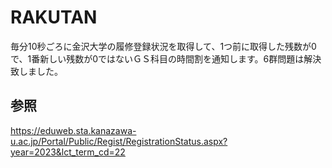# RAKUTAN

毎分10秒ごろに金沢大学の履修登録状況を取得して、1つ前に取得した残数が0で、1番新しい残数が0ではないＧＳ科目の時間割を通知します。6群問題は解決致しました。

## 参照

https://eduweb.sta.kanazawa-u.ac.jp/Portal/Public/Regist/RegistrationStatus.aspx?year=2023&lct_term_cd=22
